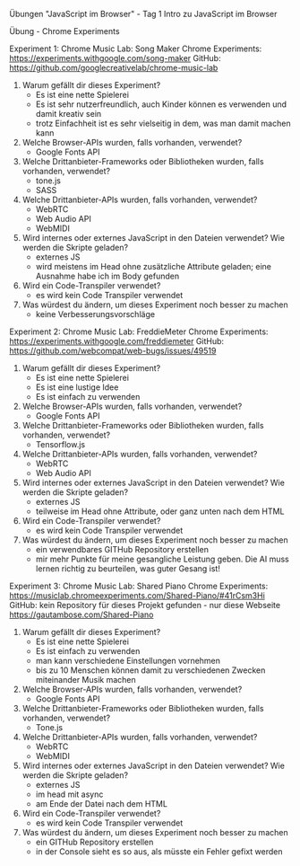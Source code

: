 Übungen "JavaScript im Browser" - Tag 1
Intro zu JavaScript im Browser

Übung - Chrome Experiments

Experiment 1: Chrome Music Lab: Song Maker
Chrome Experiments: https://experiments.withgoogle.com/song-maker
GitHub: https://github.com/googlecreativelab/chrome-music-lab

1. Warum gefällt dir dieses Experiment?
    - Es ist eine nette Spielerei
    - Es ist sehr nutzerfreundlich, auch Kinder können es verwenden und damit kreativ sein
    - trotz Einfachheit ist es sehr vielseitig in dem, was man damit machen kann
2. Welche Browser-APIs wurden, falls vorhanden, verwendet?
    - Google Fonts API
3. Welche Drittanbieter-Frameworks oder Bibliotheken wurden, falls vorhanden, verwendet?
    - tone.js
    - SASS
4. Welche Drittanbieter-APIs wurden, falls vorhanden, verwendet?
    - WebRTC
    - Web Audio API
    - WebMIDI
5. Wird internes oder externes JavaScript in den Dateien verwendet? Wie werden die Skripte geladen?
    - externes JS
    - wird meistens im Head ohne zusätzliche Attribute geladen; eine Ausnahme habe ich im Body gefunden
6. Wird ein Code-Transpiler verwendet?
    - es wird kein Code Transpiler verwendet
7. Was würdest du ändern, um dieses Experiment noch besser zu machen
    - keine Verbesserungsvorschläge

Experiment 2: Chrome Music Lab: FreddieMeter
Chrome Experiments: https://experiments.withgoogle.com/freddiemeter
GitHub: https://github.com/webcompat/web-bugs/issues/49519

1. Warum gefällt dir dieses Experiment?
    - Es ist eine nette Spielerei
    - Es ist eine lustige Idee
    - Es ist einfach zu verwenden
2. Welche Browser-APIs wurden, falls vorhanden, verwendet?
    - Google Fonts API
3. Welche Drittanbieter-Frameworks oder Bibliotheken wurden, falls vorhanden, verwendet?
    - Tensorflow.js
4. Welche Drittanbieter-APIs wurden, falls vorhanden, verwendet?
    - WebRTC
    - Web Audio API
5. Wird internes oder externes JavaScript in den Dateien verwendet? Wie werden die Skripte geladen?
    - externes JS
    - teilweise im Head ohne Attribute, oder ganz unten nach dem HTML
6. Wird ein Code-Transpiler verwendet?
    - es wird kein Code Transpiler verwendet
7. Was würdest du ändern, um dieses Experiment noch besser zu machen
    - ein verwendbares GITHub Repository erstellen
    - mir mehr Punkte für meine gesangliche Leistung geben. Die AI muss lernen richtig zu beurteilen, was guter Gesang ist!


Experiment 3: Chrome Music Lab: Shared Piano
Chrome Experiments: https://musiclab.chromeexperiments.com/Shared-Piano/#41rCsm3Hi
GitHub: kein Repository für dieses Projekt gefunden - nur diese Webseite https://gautambose.com/Shared-Piano

1. Warum gefällt dir dieses Experiment?
    - Es ist eine nette Spielerei
    - Es ist einfach zu verwenden
    - man kann verschiedene Einstellungen vornehmen
    - bis zu 10 Menschen können damit zu verschiedenen Zwecken miteinander Musik machen
2. Welche Browser-APIs wurden, falls vorhanden, verwendet?
    - Google Fonts API
3. Welche Drittanbieter-Frameworks oder Bibliotheken wurden, falls vorhanden, verwendet?
    - Tone.js
4. Welche Drittanbieter-APIs wurden, falls vorhanden, verwendet?
    - WebRTC
    - WebMIDI
5. Wird internes oder externes JavaScript in den Dateien verwendet? Wie werden die Skripte geladen?
    - externes JS
    - im head mit async
    - am Ende der Datei nach dem HTML
6. Wird ein Code-Transpiler verwendet?
    - es wird kein Code Transpiler verwendet
7. Was würdest du ändern, um dieses Experiment noch besser zu machen
    - ein GITHub Repository erstellen
    - in der Console sieht es so aus, als müsste ein Fehler gefixt werden


